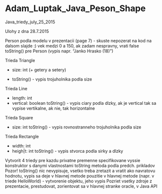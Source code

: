 # Adam_Luptak_Java_Peson_Shape
Java_triedy_july_25_2015

Ulohy z dna 28.7.2015 

Person podla modelu v prezentacii (page 7) - skuste nepozerat na kod na dalsom slajde :)
vek medzi 0 a 150, ak zadam nespravny, vrati false
toString() pre Person (vypis napr. “Janko Hrasko (18)”)

Trieda Triangle
- size: int (+ getery a setery)
+ toString() - vypis trojuholnika podla size

Trieda Line
- length: int
- vertical: boolean
toString() - vypis ciary podla dlzky, ak je vertical tak sa vypise vertikalne, ak nie, tak horizontalne

Trieda Square
- size: int
toString() - vypis rovnostranneho trojuholnika podla size

Trieda Rectangle
- width: int
- heigh|t: int
toString() - vypis stvorca podla sirky a dlzky

Vytvorit 4 triedy
pre kazdu privatne premenne specifikovane vyssie
konstruktor s danymi vlastnostami
toString metoda podla predch. prikladov
Pozor! toString() nic nevypisuje, vsetko treba zretazit a vratit ako navratovu hodnotu, vypis sa deje v hlavnej metode
pouzitie v hlavnej metode (napr. v triede HelloWorld) - vytvorenie objektu, jeho vypis
Pozriet vsetky zdroje z prezentacie, prestudovat, zorientovat sa v hlavnej stranke oracle, v Java API

